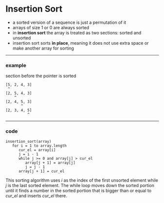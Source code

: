 # Insertion Sort
- a sorted version of a sequence is just a permutation of it
- arrays of size 1 or 0 are always sorted
- in **insertion sort** the array is treated as two sections: sorted and unsorted
- insertion sort sorts **in place**, meaning it does not use extra space or make another array for sorting  

---
### example
section before the pointer is sorted
```
[5, 2, 4, 3]  
 ^
[2, 5, 4, 3]  
    ^
[2, 4, 5, 3]  
       ^
[2, 3, 4, 5]  
          ^
```
---

### code  
```
insertion_sort(array)
   for i = 1 to array.length
      cur_el = array[i]
      j = i - 1
      while j >= 0 and array[j] > cur_el
         array[j + 1] = array[j]
         j = j - 1
      array[j + 1] = cur_el
```
This sorting algorithm uses *i* as the index of the first unsorted element while *j* is the last sorted element. The while loop moves down the sorted portion until it finds a number in the sorted portion that is bigger than or equal to *cur_el* and inserts *cur_el* there.
